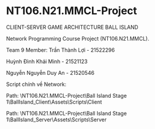 # NT106.N21.MMCL-Project
CLIENT-SERVER GAME ARCHITECTURE BALL ISLAND

Network Programming Course Project (NT106.N21.MMCL).

Team 9 Member:
Trần Thành Lợi - 21522296 


Huỳnh Đình Khải Minh -  21521123


Nguyễn Nguyễn Duy An - 21520546

Script chính về Network: 

Path: \NT106.N21.MMCL-Project\Ball Island Stage 1\BallIsland_Client\Assets\Scripts\Client

Path: \NT106.N21.MMCL-Project\Ball Island Stage 1\BallIsland_Server\Assets\Scripts\Server
